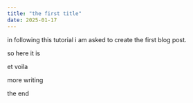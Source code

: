 ```yaml
---
title: "the first title"
date: 2025-01-17
---
```


in following this tutorial i am asked to create the first blog post.

so here it is

et voila

more writing


the end
